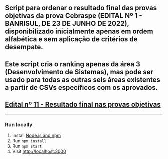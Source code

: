 ## Script para ordenar o resultado final das provas objetivas da prova Cebraspe (EDITAL Nº 1 - BANRISUL, DE 23 DE JUNHO DE 2022), disponibilizado inicialmente apenas em ordem alfabética e sem aplicação de critérios de desempate. 

## Este script cria o ranking apenas da área 3 (Desenvolvimento de Sistemas), mas pode ser usado para todas as outras seis áreas existentes a partir de CSVs específicos com os aprovados.

## [Edital nº 11 - Resultado final nas provas objetivas](https://cdn.cebraspe.org.br/concursos/banrisul_22/arquivos/ED_11_2022_BANRISUL_FINAL_OBJET_CONV_BIOPSICO_HETERO.PDF)

____

### Run locally

1. Install [Node.js and npm](https://nodejs.org/)
1. Run `npm install`
1. Run `npm start`
1. Visit [http://localhost:3000](http://localhost:3000)